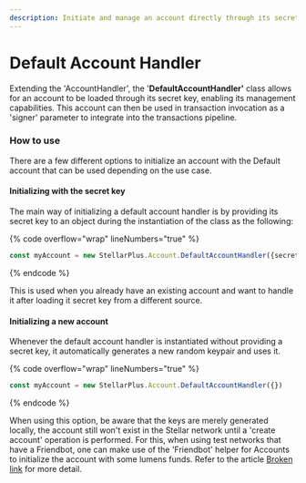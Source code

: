 ```yaml
---
description: Initiate and manage an account directly through its secret key.
---
```


# Default Account Handler

Extending the 'AccountHandler', the '**DefaultAccountHandler'** class allows for an account to be loaded through its secret key, enabling its management capabilities. This account can then be used in transaction invocation as a 'signer' parameter to integrate into the transactions pipeline.



### How to use

There are a few different options to initialize an account with the Default account that can be used depending on the use case.



#### Initializing with the secret key

The main way of initializing a default account handler is by providing its secret key to an object during the instantiation of the class as the following:

{% code overflow="wrap" lineNumbers="true" %}
```typescript
const myAccount = new StellarPlus.Account.DefaultAccountHandler({secretKey:"SCGCPZYE24NMPOXAH3E3VZMMN4AIQSCXPN4K6MWZ7FLYVA57H26C5NWY”})
```
{% endcode %}

This is used when you already have an existing account and want to handle it after loading it secret key from a different source.

#### Initializing a new account

Whenever the default account handler is instantiated without providing a secret key, it automatically generates a new random keypair and uses it.

{% code overflow="wrap" lineNumbers="true" %}
```typescript
const myAccount = new StellarPlus.Account.DefaultAccountHandler({})
```
{% endcode %}

When using this option, be aware that the keys are merely generated locally, the account still won't exist in the Stellar network until a 'create account' operation is performed. For this, when using test networks that have a Friendbot, one can make use of the 'Friendbot' helper for Accounts to initialize the account with some lumens funds. Refer to the article [Broken link](broken-reference "mention") for more detail.

